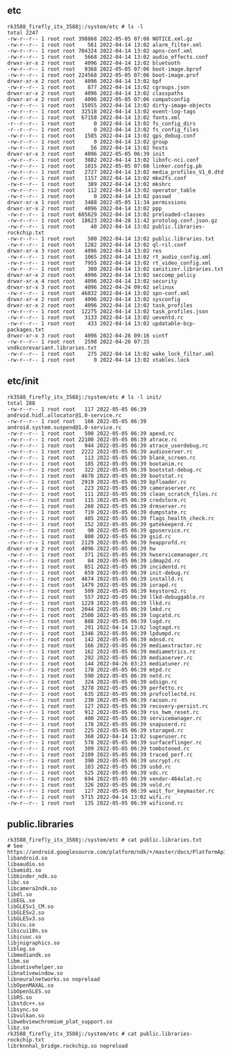 etc
---

    rk3588_firefly_itx_3588j:/system/etc # ls -l
    total 2247
    -rw-r--r-- 1 root root 398868 2022-05-05 07:08 NOTICE.xml.gz
    -rw-r--r-- 1 root root    561 2022-04-14 13:02 alarm_filter.xml
    -rw-r--r-- 1 root root 704324 2022-04-14 13:02 apns-conf.xml
    -rw-r--r-- 1 root root   5668 2022-04-14 13:02 audio_effects.conf
    drwxr-xr-x 2 root root   4096 2022-04-14 13:02 bluetooth
    -rw-r--r-- 1 root root   9368 2022-05-05 07:06 boot-image.bprof
    -rw-r--r-- 1 root root 224568 2022-05-05 07:06 boot-image.prof
    drwxr-xr-x 2 root root   4096 2022-04-14 13:02 bpf
    -rw-r--r-- 1 root root    877 2022-04-14 13:02 cgroups.json
    drwxr-xr-x 2 root root   4096 2022-04-14 13:02 classpaths
    drwxr-xr-x 2 root root   4096 2022-05-05 07:06 compatconfig
    -rw-r--r-- 1 root root  15055 2022-04-14 13:02 dirty-image-objects
    -rw-r--r-- 1 root root  32518 2022-04-14 13:02 event-log-tags
    -rw-r--r-- 1 root root  67158 2022-04-14 13:02 fonts.xml
    -r--r--r-- 1 root root      0 2022-04-14 13:02 fs_config_dirs
    -r--r--r-- 1 root root      0 2022-04-14 13:02 fs_config_files
    -rw-r--r-- 1 root root   1585 2022-04-14 13:02 gps_debug.conf
    -rw-r--r-- 1 root root      0 2022-04-14 13:02 group
    -rw-r--r-- 1 root root     56 2022-04-14 13:02 hosts
    drwxr-xr-x 3 root root   4096 2022-05-05 06:39 init
    -rw-r--r-- 1 root root   3882 2022-04-14 13:02 libnfc-nci.conf
    -rw-r--r-- 1 root root   1015 2022-05-05 07:08 linker.config.pb
    -rw-r--r-- 1 root root   2727 2022-04-14 13:02 media_profiles_V1_0.dtd
    -rw-r--r-- 1 root root   1157 2022-04-14 13:02 mke2fs.conf
    -rw-r--r-- 1 root root    389 2022-04-14 13:02 mkshrc
    -rw-r--r-- 1 root root    112 2022-04-14 13:02 operator_table
    -rw-r--r-- 1 root root      0 2022-04-14 13:02 passwd
    drwxr-xr-x 1 root root   3488 2022-05-05 11:34 permissions
    drwxr-xr-x 2 root root   4096 2022-04-14 13:02 ppp
    -rw-r--r-- 1 root root 605629 2022-04-14 13:02 preloaded-classes
    -rw-r--r-- 1 root root  18623 2022-04-28 11:42 protolog.conf.json.gz
    -rw-r--r-- 1 root root     40 2022-04-14 13:02 public.libraries-rockchip.txt
    -rw-r--r-- 1 root root    500 2022-04-14 13:02 public.libraries.txt
    -rw-r--r-- 1 root root   1282 2022-04-14 13:02 ql-ril.conf
    drwxr-xr-x 3 root root   4096 2022-04-14 13:02 res
    -rw-r--r-- 1 root root   1065 2022-04-14 13:02 rt_audio_config.xml
    -rw-r--r-- 1 root root   7955 2022-04-14 13:02 rt_video_config.xml
    -rw-r--r-- 1 root root    300 2022-04-14 13:02 sanitizer.libraries.txt
    drwxr-xr-x 2 root root   4096 2022-04-14 13:02 seccomp_policy
    drwxr-xr-x 4 root root   4096 2022-04-14 13:02 security
    drwxr-xr-x 3 root root   4096 2022-04-24 09:02 selinux
    -rw-r--r-- 1 root root  46832 2022-04-14 13:02 spn-conf.xml
    drwxr-xr-x 2 root root   4096 2022-04-14 13:02 sysconfig
    drwxr-xr-x 2 root root   4096 2022-04-14 13:02 task_profiles
    -rw-r--r-- 1 root root  12275 2022-04-14 13:02 task_profiles.json
    -rw-r--r-- 1 root root   3133 2022-04-14 13:02 ueventd.rc
    -rw-r--r-- 1 root root    433 2022-04-14 13:02 updatable-bcp-packages.txt
    drwxr-xr-x 3 root root   4096 2022-04-26 09:16 vintf
    -rw-r--r-- 1 root root   2598 2022-04-26 07:35 vndkcorevariant.libraries.txt
    -rw-r--r-- 1 root root    275 2022-04-14 13:02 wake_lock_filter.xml
    -rw-r--r-- 1 root root      0 2022-04-14 13:02 xtables.lock

etc/init
---

    rk3588_firefly_itx_3588j:/system/etc # ls -l init/
    total 288
    -rw-r--r-- 1 root root   117 2022-05-05 06:39 android.hidl.allocator@1.0-service.rc
    -rw-r--r-- 1 root root   166 2022-05-05 06:39 android.system.suspend@1.0-service.rc
    -rw-r--r-- 1 root root   500 2022-05-05 06:39 apexd.rc
    -rw-r--r-- 1 root root 22100 2022-05-05 06:39 atrace.rc
    -rw-r--r-- 1 root root   944 2022-05-05 06:39 atrace_userdebug.rc
    -rw-r--r-- 1 root root  2222 2022-05-05 06:39 audioserver.rc
    -rw-r--r-- 1 root root   113 2022-05-05 06:39 blank_screen.rc
    -rw-r--r-- 1 root root   185 2022-05-05 06:39 bootanim.rc
    -rw-r--r-- 1 root root   322 2022-05-05 06:39 bootstat-debug.rc
    -rw-r--r-- 1 root root  4670 2022-05-05 06:39 bootstat.rc
    -rw-r--r-- 1 root root  2919 2022-05-05 06:39 bpfloader.rc
    -rw-r--r-- 1 root root   223 2022-05-05 06:39 cameraserver.rc
    -rw-r--r-- 1 root root   111 2022-05-05 06:39 clean_scratch_files.rc
    -rw-r--r-- 1 root root   115 2022-05-05 06:39 credstore.rc
    -rw-r--r-- 1 root root   260 2022-05-05 06:39 drmserver.rc
    -rw-r--r-- 1 root root   719 2022-05-05 06:39 dumpstate.rc
    -rw-r--r-- 1 root root   485 2022-05-05 06:39 flags_health_check.rc
    -rw-r--r-- 1 root root   152 2022-05-05 06:39 gatekeeperd.rc
    -rw-r--r-- 1 root root    90 2022-05-05 06:39 gpuservice.rc
    -rw-r--r-- 1 root root   800 2022-05-05 06:39 gsid.rc
    -rw-r--r-- 1 root root  2129 2022-05-05 06:39 heapprofd.rc
    drwxr-xr-x 2 root root  4096 2022-05-05 06:39 hw
    -rw-r--r-- 1 root root   371 2022-05-05 06:39 hwservicemanager.rc
    -rw-r--r-- 1 root root    84 2022-05-05 06:39 idmap2d.rc
    -rw-r--r-- 1 root root   851 2022-05-05 06:39 incidentd.rc
    -rw-r--r-- 1 root root   659 2022-05-05 06:39 init-debug.rc
    -rw-r--r-- 1 root root  4674 2022-05-05 06:39 installd.rc
    -rw-r--r-- 1 root root  1479 2022-05-05 06:39 iorapd.rc
    -rw-r--r-- 1 root root   509 2022-05-05 06:39 keystore2.rc
    -rw-r--r-- 1 root root   557 2022-05-05 06:39 llkd-debuggable.rc
    -rw-r--r-- 1 root root  1229 2022-05-05 06:39 llkd.rc
    -rw-r--r-- 1 root root  2044 2022-05-05 06:39 lmkd.rc
    -rw-r--r-- 1 root root  2500 2022-05-05 06:39 logcatd.rc
    -rw-r--r-- 1 root root   888 2022-05-05 06:39 logd.rc
    -rw-r--r-- 1 root root   291 2022-04-14 13:02 logtagd.rc
    -rw-r--r-- 1 root root  1346 2022-05-05 06:39 lpdumpd.rc
    -rw-r--r-- 1 root root   142 2022-05-05 06:39 mdnsd.rc
    -rw-r--r-- 1 root root   166 2022-05-05 06:39 mediaextractor.rc
    -rw-r--r-- 1 root root   162 2022-05-05 06:39 mediametrics.rc
    -rw-r--r-- 1 root root   292 2022-05-05 06:39 mediaserver.rc
    -rw-r--r-- 1 root root   144 2022-04-26 03:23 mediatuner.rc
    -rw-r--r-- 1 root root   178 2022-05-05 06:39 mtpd.rc
    -rw-r--r-- 1 root root   590 2022-05-05 06:39 netd.rc
    -rw-r--r-- 1 root root   324 2022-05-05 06:39 odsign.rc
    -rw-r--r-- 1 root root  3278 2022-05-05 06:39 perfetto.rc
    -rw-r--r-- 1 root root   635 2022-05-05 06:39 profcollectd.rc
    -rw-r--r-- 1 root root   230 2022-05-05 06:39 racoon.rc
    -rw-r--r-- 1 root root   127 2022-05-05 06:39 recovery-persist.rc
    -rw-r--r-- 1 root root   912 2022-05-05 06:39 rss_hwm_reset.rc
    -rw-r--r-- 1 root root   400 2022-05-05 06:39 servicemanager.rc
    -rw-r--r-- 1 root root   178 2022-05-05 06:39 snapuserd.rc
    -rw-r--r-- 1 root root   225 2022-05-05 06:39 storaged.rc
    -rw-r--r-- 1 root root   360 2022-04-14 13:02 superuser.rc
    -rw-r--r-- 1 root root   578 2022-05-05 06:39 surfaceflinger.rc
    -rw-r--r-- 1 root root   309 2022-05-05 06:39 tombstoned.rc
    -rw-r--r-- 1 root root  2109 2022-05-05 06:39 traced_perf.rc
    -rw-r--r-- 1 root root   390 2022-05-05 06:39 uncrypt.rc
    -rw-r--r-- 1 root root   103 2022-05-05 06:39 usbd.rc
    -rw-r--r-- 1 root root   525 2022-05-05 06:39 vdc.rc
    -rw-r--r-- 1 root root   694 2022-05-05 06:39 vendor-464xlat.rc
    -rw-r--r-- 1 root root   326 2022-05-05 06:39 vold.rc
    -rw-r--r-- 1 root root   127 2022-05-05 06:39 wait_for_keymaster.rc
    -rw-r--r-- 1 root root  5715 2022-04-14 13:02 wifi.rc
    -rw-r--r-- 1 root root   135 2022-05-05 06:39 wificond.rc

public.libraries
---

    rk3588_firefly_itx_3588j:/system/etc # cat public.libraries.txt
    # See https://android.googlesource.com/platform/ndk/+/master/docs/PlatformApis.md
    libandroid.so
    libaaudio.so
    libamidi.so
    libbinder_ndk.so
    libc.so
    libcamera2ndk.so
    libdl.so
    libEGL.so
    libGLESv1_CM.so
    libGLESv2.so
    libGLESv3.so
    libicu.so
    libicui18n.so
    libicuuc.so
    libjnigraphics.so
    liblog.so
    libmediandk.so
    libm.so
    libnativehelper.so
    libnativewindow.so
    libneuralnetworks.so nopreload
    libOpenMAXAL.so
    libOpenSLES.so
    libRS.so
    libstdc++.so
    libsync.so
    libvulkan.so
    libwebviewchromium_plat_support.so
    libz.so
    rk3588_firefly_itx_3588j:/system/etc # cat public.libraries-rockchip.txt
    librknnhal_bridge.rockchip.so nopreload